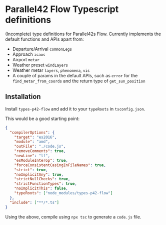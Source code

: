 # Parallel42 Flow Typescript definitions

(Incomplete) type definitions for Parallel42s Flow. Currently implements the default functions and APIs apart from:
- Departure/Arrival `commonLegs`
- Approach `icaos`
- Airport `metar`
- Weather preset `windLayers`
- Weather metar `layers`, `phenomena`, `vis`
- A couple of params in the default APIs, such as `error` for the `find_metar_from_coords` and the return type of `get_sun_position`

## Installation
Install `types-p42-flow` and add it to your `typeRoots` in `tsconfig.json`.

This would be a good starting point:
```json
{
  "compilerOptions": {
    "target": "es2016",
    "module": "amd",
    "outFile": "./code.js",
    "removeComments": true,
    "newLine": "lf",
    "esModuleInterop": true,
    "forceConsistentCasingInFileNames": true,
    "strict": true,
    "noImplicitAny": true,
    "strictNullChecks": true,
    "strictFunctionTypes": true,
    "noImplicitThis": false,
    "typeRoots": ["node_modules/types-p42-flow"]
  },
  "include": ["**/*.ts"]
}
```

Using the above, compile using `npx tsc` to generate a `code.js` file.
